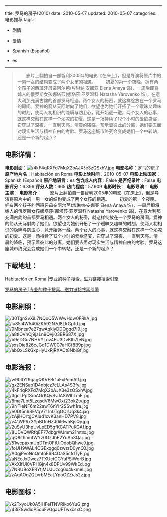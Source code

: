 
---
title: 罗马的房子(2010)
date: 2010-05-07
updated: 2010-05-07
categories: 电影推荐
tags:
- 剧情
- 爱情

- Spanish (Español)
- es
---


> 　　影片上翻拍自一部智利2005年的电影《在床上》，但是导演将原片中的一男一女的结构变成了两个女孩的相遇。  　　初夏的第一个夜晚，拥有两个孩子的西班牙母亲阿尔芭(埃琳纳·安娜亚 Elena Anaya 饰)，一周后即将嫁人的俄罗斯女孩娜塔莎(娜塔莎·亚罗温科 Natasha Yarovenko 饰)，在意大利那充满古韵的首都罗马相遇。两个女人的秘密，就这样绽放在一个罗马的房间。爱神的箭从天际射向了她们，欲望也为她们开拓了一个暧昧又趣味的时刻，使两人初相识的隐瞒与防卫心，竟开始逐一融。两个女人的心事，就这样交融在这样一个沁凉的初夏。这是一场持续了12个小时的爱欲盛宴，它穿过了深夜、一直到天亮。清晨的降临，预示着彼此的分离，她们要去面对现实生活与精神自由的考验。罗马这座城市终究会变成她们一个中转站，还是一个新的起点？

## **电影详情**：

**电影封面**：<img src="https://image.tmdb.org/t/p/w200/4kF4qRXFd7MqX2bAJX3e3zQSxhV.jpg" alt="/4kF4qRXFd7MqX2bAJX3e3zQSxhV.jpg" title="/4kF4qRXFd7MqX2bAJX3e3zQSxhV.jpg">
**电影名称**：罗马的房子
**原产地片名**：Habitación en Roma
**电影上映时间**：2010-05-07
**电影上映国家**：Spanish (Español)
**原产地语言**：es
**包含成人内容**：False
**是否纪录片**：False
**电影评分**：6.396
**评分人数**：665
**热门程度**：57.909
**电影时长**：
**电影导演**：
**电影主演**：
**电影简介**：　　影片上翻拍自一部智利2005年的电影《在床上》，但是导演将原片中的一男一女的结构变成了两个女孩的相遇。  　　初夏的第一个夜晚，拥有两个孩子的西班牙母亲阿尔芭(埃琳纳·安娜亚 Elena Anaya 饰)，一周后即将嫁人的俄罗斯女孩娜塔莎(娜塔莎·亚罗温科 Natasha Yarovenko 饰)，在意大利那充满古韵的首都罗马相遇。两个女人的秘密，就这样绽放在一个罗马的房间。爱神的箭从天际射向了她们，欲望也为她们开拓了一个暧昧又趣味的时刻，使两人初相识的隐瞒与防卫心，竟开始逐一融。两个女人的心事，就这样交融在这样一个沁凉的初夏。这是一场持续了12个小时的爱欲盛宴，它穿过了深夜、一直到天亮。清晨的降临，预示着彼此的分离，她们要去面对现实生活与精神自由的考验。罗马这座城市终究会变成她们一个中转站，还是一个新的起点？

## **下载地址**：
[Habitación en Roma |专业的种子搜索、磁力链接搜索引擎](https://movie.amd794.com:2083/?search=Habitaci%C3%B3n%20en%20Roma&ordering=&mode=match_phrase&page_size=10&page=1)

[罗马的房子 |专业的种子搜索、磁力链接搜索引擎](https://movie.amd794.com:2083/?search=%E7%BD%97%E9%A9%AC%E7%9A%84%E6%88%BF%E5%AD%90&ordering=&mode=match_phrase&page_size=10&page=1)
 

## **电影剧照**：
<img src="https://image.tmdb.org/t/p/original/30TgnSvXiL7NQoQ5WWwHqw0FRhA.jpg" alt="/30TgnSvXiL7NQoQ5WWwHqw0FRhA.jpg" title="/30TgnSvXiL7NQoQ5WWwHqw0FRhA.jpg"><img src="https://image.tmdb.org/t/p/original/iu85l4W540iZK592N7d8LlrGp1d.jpg" alt="/iu85l4W540iZK592N7d8LlrGp1d.jpg" title="/iu85l4W540iZK592N7d8LlrGp1d.jpg"><img src="https://image.tmdb.org/t/p/original/9Mbntsr7e27qwAqkiyDDQgqd7I9.jpg" alt="/9Mbntsr7e27qwAqkiyDDQgqd7I9.jpg" title="/9Mbntsr7e27qwAqkiyDDQgqd7I9.jpg"><img src="https://image.tmdb.org/t/p/original/a8tIOVhCj9jaLn9Qvji03BR687X.jpg" alt="/a8tIOVhCj9jaLn9Qvji03BR687X.jpg" title="/a8tIOVhCj9jaLn9Qvji03BR687X.jpg"><img src="https://image.tmdb.org/t/p/original/b9eDGu7NHVYLov4FU3DvKIh7teN.jpg" alt="/b9eDGu7NHVYLov4FU3DvKIh7teN.jpg" title="/b9eDGu7NHVYLov4FU3DvKIh7teN.jpg"><img src="https://image.tmdb.org/t/p/original/sxsOie826cJGd1DW0C7aHCf8B9p.jpg" alt="/sxsOie826cJGd1DW0C7aHCf8B9p.jpg" title="/sxsOie826cJGd1DW0C7aHCf8B9p.jpg"><img src="https://image.tmdb.org/t/p/original/abQxLSkGxpHyUxRjRXACt8NbiGf.jpg" alt="/abQxLSkGxpHyUxRjRXACt8NbiGf.jpg" title="/abQxLSkGxpHyUxRjRXACt8NbiGf.jpg">

## **电影海报**：
<img src="https://image.tmdb.org/t/p/original/w90ItYf9qagQKVEBr1uFxPomAtf.jpg" alt="/w90ItYf9qagQKVEBr1uFxPomAtf.jpg" title="/w90ItYf9qagQKVEBr1uFxPomAtf.jpg"><img src="https://image.tmdb.org/t/p/original/gx2ENSap1D4nbjcz7cLLAs4S3fy.jpg" alt="/gx2ENSap1D4nbjcz7cLLAs4S3fy.jpg" title="/gx2ENSap1D4nbjcz7cLLAs4S3fy.jpg"><img src="https://image.tmdb.org/t/p/original/4kF4qRXFd7MqX2bAJX3e3zQSxhV.jpg" alt="/4kF4qRXFd7MqX2bAJX3e3zQSxhV.jpg" title="/4kF4qRXFd7MqX2bAJX3e3zQSxhV.jpg"><img src="https://image.tmdb.org/t/p/original/3gcLPpfSroAOrKQvSvJASWlhLmF.jpg" alt="/3gcLPpfSroAOrKQvSvJASWlhLmF.jpg" title="/3gcLPpfSroAOrKQvSvJASWlhLmF.jpg"><img src="https://image.tmdb.org/t/p/original/8ma7Lbt5LzqsdV6MwOxt23okZtv.jpg" alt="/8ma7Lbt5LzqsdV6MwOxt23okZtv.jpg" title="/8ma7Lbt5LzqsdV6MwOxt23okZtv.jpg"><img src="https://image.tmdb.org/t/p/original/9NTleNF6m22awT6nYIr2SSwh1ra.jpg" alt="/9NTleNF6m22awT6nYIr2SSwh1ra.jpg" title="/9NTleNF6m22awT6nYIr2SSwh1ra.jpg"><img src="https://image.tmdb.org/t/p/original/e0Dt5n6SEVqV711n0TgOOrUq3k4.jpg" alt="/e0Dt5n6SEVqV711n0TgOOrUq3k4.jpg" title="/e0Dt5n6SEVqV711n0TgOOrUq3k4.jpg"><img src="https://image.tmdb.org/t/p/original/zAjiHOrtgCAlud1cvK3anHD7PV8.jpg" alt="/zAjiHOrtgCAlud1cvK3anHD7PV8.jpg" title="/zAjiHOrtgCAlud1cvK3anHD7PV8.jpg"><img src="https://image.tmdb.org/t/p/original/v41WPRx3YpBUnHZJ0iI6whKjsQy.jpg" alt="/v41WPRx3YpBUnHZJ0iI6whKjsQy.jpg" title="/v41WPRx3YpBUnHZJ0iI6whKjsQy.jpg"><img src="https://image.tmdb.org/t/p/original/2uSyU3hpUvLpED5gfKCATPuKGAf.jpg" alt="/2uSyU3hpUvLpED5gfKCATPuKGAf.jpg" title="/2uSyU3hpUvLpED5gfKCATPuKGAf.jpg"><img src="https://image.tmdb.org/t/p/original/8UDVQWRfqEF77dbgrWJmm21mtnx.jpg" alt="/8UDVQWRfqEF77dbgrWJmm21mtnx.jpg" title="/8UDVQWRfqEF77dbgrWJmm21mtnx.jpg"><img src="https://image.tmdb.org/t/p/original/qQ8ithmufWYz0OzJbE2YuAn3Qaj.jpg" alt="/qQ8ithmufWYz0OzJbE2YuAn3Qaj.jpg" title="/qQ8ithmufWYz0OzJbE2YuAn3Qaj.jpg"><img src="https://image.tmdb.org/t/p/original/51wcpaxmUqDTmOFtUiOdobQhwe9.jpg" alt="/51wcpaxmUqDTmOFtUiOdobQhwe9.jpg" title="/51wcpaxmUqDTmOFtUiOdobQhwe9.jpg"><img src="https://image.tmdb.org/t/p/original/foUH9WAL4CGExqgq0zwzrD0ynQ0.jpg" alt="/foUH9WAL4CGExqgq0zwzrD0ynQ0.jpg" title="/foUH9WAL4CGExqgq0zwzrD0ynQ0.jpg"><img src="https://image.tmdb.org/t/p/original/A0gjPvoNnQmfoE6R4OaS5cfdTyF.jpg" alt="/A0gjPvoNnQmfoE6R4OaS5cfdTyF.jpg" title="/A0gjPvoNnQmfoE6R4OaS5cfdTyF.jpg"><img src="https://image.tmdb.org/t/p/original/aNEcJxDwcz7TXUctCGYuPSiWorB.jpg" alt="/aNEcJxDwcz7TXUctCGYuPSiWorB.jpg" title="/aNEcJxDwcz7TXUctCGYuPSiWorB.jpg"><img src="https://image.tmdb.org/t/p/original/AkXIfUi0VPHGjn4x8DPUv99WkEd.jpg" alt="/AkXIfUi0VPHGjn4x8DPUv99WkEd.jpg" title="/AkXIfUi0VPHGjn4x8DPUv99WkEd.jpg"><img src="https://image.tmdb.org/t/p/original/7NRUBoXERYtjMUJUzcg6x4kkmeL.jpg" alt="/7NRUBoXERYtjMUJUzcg6x4kkmeL.jpg" title="/7NRUBoXERYtjMUJUzcg6x4kkmeL.jpg"><img src="https://image.tmdb.org/t/p/original/zAqAOgZQLvrbMEaLYpoGZZrJs2z.jpg" alt="/zAqAOgZQLvrbMEaLYpoGZZrJs2z.jpg" title="/zAqAOgZQLvrbMEaLYpoGZZrJs2z.jpg">

## **电影图标**：
<img src="https://image.tmdb.org/t/p/original/k2TxyoUk0A5jHFeITNVRIko6YuG.png" alt="/k2TxyoUk0A5jHFeITNVRIko6YuG.png" title="/k2TxyoUk0A5jHFeITNVRIko6YuG.png"><img src="https://image.tmdb.org/t/p/original/43iZ8wdidP5ouFvGgJUFTwxcsxC.png" alt="/43iZ8wdidP5ouFvGgJUFTwxcsxC.png" title="/43iZ8wdidP5ouFvGgJUFTwxcsxC.png">
